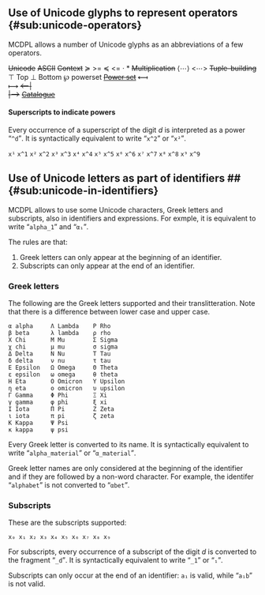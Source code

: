 
## Use of Unicode glyphs to represent operators {#sub:unicode-operators}

MCDPL allows a number of Unicode glyphs as an abbreviations of a few operators.


<col3 id='glyphs' class='labels-row1'>
    <s>Unicode</s> <s>ASCII</s>  <s>Context</s>
    <k>≽</k>    <k>&gt;=</k>      <s></s>
    <k>≼</k>    <k>&lt;=</k>      <s></s>
    <k>·</k>    <k>*</k>          <s>Multiplication</s>
    <k>⟨⋯⟩</k>  <k>&lt;⋯&gt;</k>  <s>Tuple-building </s>
    <k>⊤</k>    <k>Top</k>        <s></s>
    <k>⊥</k>    <k>Bottom</k>     <s></s>
    <k>℘</k>    <k>powerset</k>   <s><a href="#syntax-powerset">Power set</a></s>
    <s><kf>⟻</kf><br/><kr>⟼</kr></s> <s><kf>&lt;--|</kf><br/><kr>|--&gt;</kr></s>
    <s><a href="#syntax-catalogue">Catalogue</a></s>
</col3>
<style>
    #glyphs {
        column-count: 2;
        td:nth-child(3) {
            text-align: left;
            vertical-align: top;
        }
    }
</style>

#### Superscripts to indicate powers

Every occurrence of a superscript of the digit *d* is interpreted as a power
<q>`^d`</q>.  It is syntactically equivalent to write <q>`x^2`</q> or <q>`x²`</q>.
<!-- x¹ x² x³ x⁴ x⁵ x⁶ x⁷ x⁸ x⁹ -->

<col2 id='subscripts'>
    <code>x¹</code> <code>x^1</code>
    <code>x²</code> <code>x^2</code>
    <code>x³</code> <code>x^3</code>
    <code>x⁴</code> <code>x^4</code>
    <code>x⁵</code> <code>x^5</code>
    <code>x⁶</code> <code>x^6</code>
    <code>x⁷</code> <code>x^7</code>
    <code>x⁸</code> <code>x^8</code>
    <code>x⁹</code> <code>x^9</code>
</col2>

<style>
    #subscripts {
        column-count: 5;
    }
</style>



## Use of Unicode letters as part of identifiers ## {#sub:unicode-in-identifiers}

MCDPL allows to use some Unicode characters, Greek letters and subscripts, also
in identifiers and expressions. For exmple, it is equivalent to write
<q>`alpha_1`</q> and <q>`α₁`</q>.

The rules are that:

1. Greek letters can only appear at the beginning of an identifier.
2. Subscripts can only appear at the end of an identifier.

### Greek letters

The following are the Greek letters supported and their translitteration.
Note that there is a difference between lower case and upper case.

    α alpha     Λ Lambda    Ρ Rho
    β beta      λ lambda    ρ rho
    Χ Chi       Μ Mu        Σ Sigma
    χ chi       μ mu        σ sigma
    Δ Delta     Ν Nu        Τ Tau
    δ delta     ν nu        τ tau
    Ε Epsilon   Ω Omega     Θ Theta
    ε epsilon   ω omega     θ theta
    Η Eta       Ο Omicron   Υ Upsilon
    η eta       ο omicron   υ upsilon
    Γ Gamma     Φ Phi       Ξ Xi
    γ gamma     φ phi       ξ xi
    Ι Iota      Π Pi        Ζ Zeta
    ι iota      π pi        ζ zeta
    Κ Kappa     Ψ Psi
    κ kappa     ψ psi

Every Greek letter is converted to its name. It is syntactically equivalent to
write <q>`alpha_material`</q> or <q>`α_material`</q>.

Greek letter names are only considered at the beginning of the identifier
and if they are followed by a non-word character.
For example, the identifer <q>`alphabet`</q> is not converted to <q>`αbet`</q>.

### Subscripts

These are the subscripts supported:

    x₀ x₁ x₂ x₃ x₄ x₅ x₆ x₇ x₈ x₉

For subscripts, every occurrence of a subscript of the digit *d* is converted to
the fragment <q>`_d`</q>.  It is syntactically equivalent to write <q>`_1`</q> or <q>`₁`</q>.

Subscripts can only occur at the end of an identifier: ``a₁`` is valid, while
<q>`a₁b`</q> is not valid.
